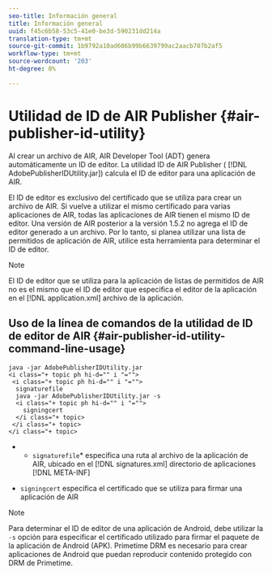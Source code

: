 ```yaml
---
seo-title: Información general
title: Información general
uuid: f45c6b58-53c5-41e0-be3d-590231dd214a
translation-type: tm+mt
source-git-commit: 1b9792a10ad606b99b6639799ac2aacb707b2af5
workflow-type: tm+mt
source-wordcount: '203'
ht-degree: 0%

---
```



# Utilidad de ID de AIR Publisher {#air-publisher-id-utility}

Al crear un archivo de AIR, AIR Developer Tool (ADT) genera automáticamente un ID de editor. La utilidad ID de AIR Publisher ( [!DNL AdobePublisherIDUtility.jar]) calcula el ID de editor para una aplicación de AIR.

El ID de editor es exclusivo del certificado que se utiliza para crear un archivo de AIR. Si vuelve a utilizar el mismo certificado para varias aplicaciones de AIR, todas las aplicaciones de AIR tienen el mismo ID de editor. Una versión de AIR posterior a la versión 1.5.2 no agrega el ID de editor generado a un archivo. Por lo tanto, si planea utilizar una lista de permitidos de aplicación de AIR, utilice esta herramienta para determinar el ID de editor.

>[!NOTE]
>
>El ID de editor que se utiliza para la aplicación de listas de permitidos de AIR no es el mismo que el ID de editor que especifica el editor de la aplicación en el [!DNL application.xml] archivo de la aplicación.

## Uso de la línea de comandos de la utilidad de ID de editor de AIR {#air-publisher-id-utility-command-line-usage}

```
java -jar AdobePublisherIDUtility.jar 
<i class="+ topic ph hi-d="" i "="">
 <i class="+ topic ph hi-d="" i "="">
  signaturefile 
  java -jar AdobePublisherIDUtility.jar -s 
  <i class="+ topic ph hi-d="" i "="">
    signingcert
  </i class="+ topic>
 </i class="+ topic>
</i class="+ topic>
```

* 
   * `signaturefile`* especifica una ruta al archivo de la aplicación de AIR, ubicado en el [!DNL signatures.xml] directorio de aplicaciones [!DNL META-INF]

* `signingcert` especifica el certificado que se utiliza para firmar una aplicación de AIR

>[!NOTE]
>
>Para determinar el ID de editor de una aplicación de Android, debe utilizar la `-s` opción para especificar el certificado utilizado para firmar el paquete de la aplicación de Android (APK). Primetime DRM es necesario para crear aplicaciones de Android que puedan reproducir contenido protegido con DRM de Primetime.